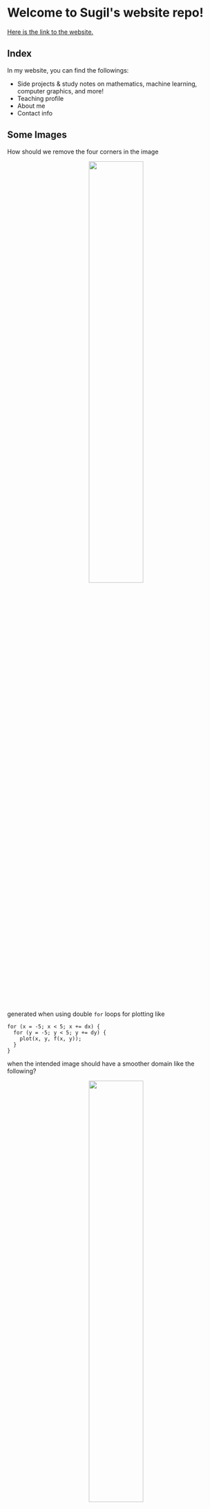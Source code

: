 # Welcome to Sugil's website repo!

[Here is the link to the website.][sugil's website]

[sugil's website]: https://leesugil.github.io

## Index

In my website, you can find the followings:
- Side projects & study notes on mathematics, machine learning, computer graphics, and more!
- Teaching profile
- About me
- Contact info

## Some Images

How should we remove the four corners in the image

<!-- ![](https://leesugil.github.io/img/example1.png) -->
<p align="center">
  <img src="https://leesugil.github.io/img/example1.png" width="50%">
</p>

generated when using double `for` loops for plotting like

```
for (x = -5; x < 5; x += dx) {
  for (y = -5; y < 5; y += dy) {
    plot(x, y, f(x, y));
  }
}
```

when the intended image should have a smoother domain like the following?

<!-- ![](https://leesugil.github.io/img/example2.png) -->
<p align="center">
  <img src="https://leesugil.github.io/img/example2.png" width="50%">
</p>

Check out [this side project page](https://leesugil.github.io/projects/draw_surface.html) if you are curious! :)

This is related to one of the subjects that I taught in calculus at Michigan State University.

## Contact Sugil

Anything but spams!

sugilmath@gmail.com
